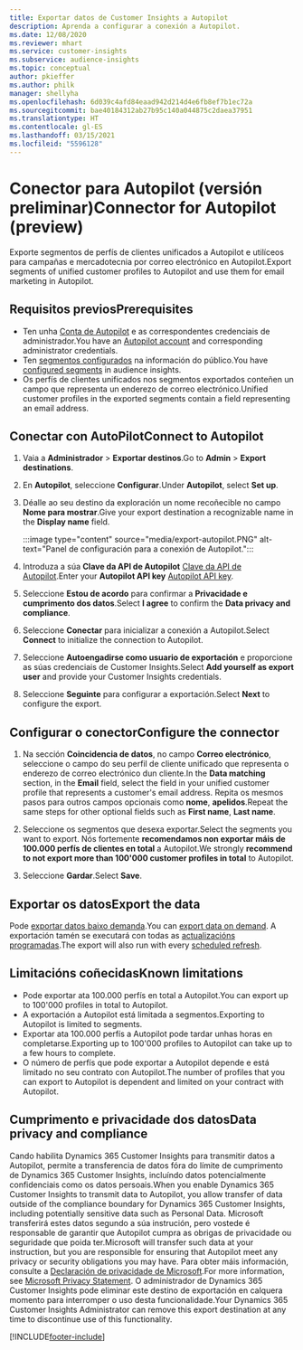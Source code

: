 ```yaml
---
title: Exportar datos de Customer Insights a Autopilot
description: Aprenda a configurar a conexión a Autopilot.
ms.date: 12/08/2020
ms.reviewer: mhart
ms.service: customer-insights
ms.subservice: audience-insights
ms.topic: conceptual
author: pkieffer
ms.author: philk
manager: shellyha
ms.openlocfilehash: 6d039c4afd84eaad942d214d4e6fb8ef7b1ec72a
ms.sourcegitcommit: bae40184312ab27b95c140a044875c2daea37951
ms.translationtype: HT
ms.contentlocale: gl-ES
ms.lasthandoff: 03/15/2021
ms.locfileid: "5596128"
---
```

# <a name="connector-for-autopilot-preview"></a><span data-ttu-id="89174-103">Conector para Autopilot (versión preliminar)</span><span class="sxs-lookup"><span data-stu-id="89174-103">Connector for Autopilot (preview)</span></span>

<span data-ttu-id="89174-104">Exporte segmentos de perfís de clientes unificados a Autopilot e utilíceos para campañas e mercadotecnia por correo electrónico en Autopilot.</span><span class="sxs-lookup"><span data-stu-id="89174-104">Export segments of unified customer profiles to Autopilot and use them for email marketing in Autopilot.</span></span> 

## <a name="prerequisites"></a><span data-ttu-id="89174-105">Requisitos previos</span><span class="sxs-lookup"><span data-stu-id="89174-105">Prerequisites</span></span>

-   <span data-ttu-id="89174-106">Ten unha [Conta de Autopilot](https://www.autopilothq.com/) e as correspondentes credenciais de administrador.</span><span class="sxs-lookup"><span data-stu-id="89174-106">You have an [Autopilot account](https://www.autopilothq.com/) and corresponding administrator credentials.</span></span>
-   <span data-ttu-id="89174-107">Ten [segmentos configurados](segments.md) na información do público.</span><span class="sxs-lookup"><span data-stu-id="89174-107">You have [configured segments](segments.md) in audience insights.</span></span>
-   <span data-ttu-id="89174-108">Os perfís de clientes unificados nos segmentos exportados conteñen un campo que representa un enderezo de correo electrónico.</span><span class="sxs-lookup"><span data-stu-id="89174-108">Unified customer profiles in the exported segments contain a field representing an email address.</span></span>

## <a name="connect-to-autopilot"></a><span data-ttu-id="89174-109">Conectar con AutoPilot</span><span class="sxs-lookup"><span data-stu-id="89174-109">Connect to Autopilot</span></span>

1. <span data-ttu-id="89174-110">Vaia a **Administrador** > **Exportar destinos**.</span><span class="sxs-lookup"><span data-stu-id="89174-110">Go to **Admin** > **Export destinations**.</span></span>

1. <span data-ttu-id="89174-111">En **Autopilot**, seleccione **Configurar**.</span><span class="sxs-lookup"><span data-stu-id="89174-111">Under **Autopilot**, select **Set up**.</span></span>

1. <span data-ttu-id="89174-112">Déalle ao seu destino da exploración un nome recoñecible no campo **Nome para mostrar**.</span><span class="sxs-lookup"><span data-stu-id="89174-112">Give your export destination a recognizable name in the **Display name** field.</span></span>

   :::image type="content" source="media/export-autopilot.PNG" alt-text="Panel de configuración para a conexión de Autopilot.":::

1. <span data-ttu-id="89174-114">Introduza a súa **Clave da API de Autopilot** [Clave da API de Autopilot](https://autopilot.docs.apiary.io/#).</span><span class="sxs-lookup"><span data-stu-id="89174-114">Enter your **Autopilot API key** [Autopilot API key](https://autopilot.docs.apiary.io/#).</span></span>

1. <span data-ttu-id="89174-115">Seleccione **Estou de acordo** para confirmar a **Privacidade e cumprimento dos datos**.</span><span class="sxs-lookup"><span data-stu-id="89174-115">Select **I agree** to confirm the **Data privacy and compliance**.</span></span>

1. <span data-ttu-id="89174-116">Seleccione **Conectar** para inicializar a conexión a Autopilot.</span><span class="sxs-lookup"><span data-stu-id="89174-116">Select **Connect** to initialize the connection to Autopilot.</span></span>

1. <span data-ttu-id="89174-117">Seleccione **Autoengadirse como usuario de exportación** e proporcione as súas credenciais de Customer Insights.</span><span class="sxs-lookup"><span data-stu-id="89174-117">Select **Add yourself as export user** and provide your Customer Insights credentials.</span></span>

1. <span data-ttu-id="89174-118">Seleccione **Seguinte** para configurar a exportación.</span><span class="sxs-lookup"><span data-stu-id="89174-118">Select **Next** to configure the export.</span></span>

## <a name="configure-the-connector"></a><span data-ttu-id="89174-119">Configurar o conector</span><span class="sxs-lookup"><span data-stu-id="89174-119">Configure the connector</span></span>

1. <span data-ttu-id="89174-120">Na sección **Coincidencia de datos**, no campo **Correo electrónico**, seleccione o campo do seu perfil de cliente unificado que representa o enderezo de correo electrónico dun cliente.</span><span class="sxs-lookup"><span data-stu-id="89174-120">In the **Data matching** section, in the **Email** field, select the field in your unified customer profile that represents a customer's email address.</span></span> <span data-ttu-id="89174-121">Repita os mesmos pasos para outros campos opcionais como **nome**, **apelidos**.</span><span class="sxs-lookup"><span data-stu-id="89174-121">Repeat the same steps for other optional fields such as **First name**, **Last name**.</span></span>

1. <span data-ttu-id="89174-122">Seleccione os segmentos que desexa exportar.</span><span class="sxs-lookup"><span data-stu-id="89174-122">Select the segments you want to export.</span></span> <span data-ttu-id="89174-123">Nós fortemente **recomendamos non exportar máis de 100.000 perfís de clientes en total** a Autopilot.</span><span class="sxs-lookup"><span data-stu-id="89174-123">We strongly **recommend to not export more than 100'000 customer profiles in total** to Autopilot.</span></span> 

1. <span data-ttu-id="89174-124">Seleccione **Gardar**.</span><span class="sxs-lookup"><span data-stu-id="89174-124">Select **Save**.</span></span>

## <a name="export-the-data"></a><span data-ttu-id="89174-125">Exportar os datos</span><span class="sxs-lookup"><span data-stu-id="89174-125">Export the data</span></span>

<span data-ttu-id="89174-126">Pode [exportar datos baixo demanda](export-destinations.md).</span><span class="sxs-lookup"><span data-stu-id="89174-126">You can [export data on demand](export-destinations.md).</span></span> <span data-ttu-id="89174-127">A exportación tamén se executará con todas as [actualizacións programadas](system.md#schedule-tab).</span><span class="sxs-lookup"><span data-stu-id="89174-127">The export will also run with every [scheduled refresh](system.md#schedule-tab).</span></span>

## <a name="known-limitations"></a><span data-ttu-id="89174-128">Limitacións coñecidas</span><span class="sxs-lookup"><span data-stu-id="89174-128">Known limitations</span></span>

- <span data-ttu-id="89174-129">Pode exportar ata 100.000 perfís en total a Autopilot.</span><span class="sxs-lookup"><span data-stu-id="89174-129">You can export up to 100'000 profiles in total to Autopilot.</span></span>
- <span data-ttu-id="89174-130">A exportación a Autopilot está limitada a segmentos.</span><span class="sxs-lookup"><span data-stu-id="89174-130">Exporting to Autopilot is limited to segments.</span></span>
- <span data-ttu-id="89174-131">Exportar ata 100.000 perfís a Autopilot pode tardar unhas horas en completarse.</span><span class="sxs-lookup"><span data-stu-id="89174-131">Exporting up to 100'000 profiles to Autopilot can take up to a few hours to complete.</span></span> 
- <span data-ttu-id="89174-132">O número de perfís que pode exportar a Autopilot depende e está limitado no seu contrato con Autopilot.</span><span class="sxs-lookup"><span data-stu-id="89174-132">The number of profiles that you can export to Autopilot is dependent and limited on your contract with Autopilot.</span></span>

## <a name="data-privacy-and-compliance"></a><span data-ttu-id="89174-133">Cumprimento e privacidade dos datos</span><span class="sxs-lookup"><span data-stu-id="89174-133">Data privacy and compliance</span></span>

<span data-ttu-id="89174-134">Cando habilita Dynamics 365 Customer Insights para transmitir datos a Autopilot, permite a transferencia de datos fóra do límite de cumprimento de Dynamics 365 Customer Insights, incluíndo datos potencialmente confidenciais como os datos persoais.</span><span class="sxs-lookup"><span data-stu-id="89174-134">When you enable Dynamics 365 Customer Insights to transmit data to Autopilot, you allow transfer of data outside of the compliance boundary for Dynamics 365 Customer Insights, including potentially sensitive data such as Personal Data.</span></span> <span data-ttu-id="89174-135">Microsoft transferirá estes datos segundo a súa instrución, pero vostede é responsable de garantir que Autopilot cumpra as obrigas de privacidade ou seguridade que poida ter.</span><span class="sxs-lookup"><span data-stu-id="89174-135">Microsoft will transfer such data at your instruction, but you are responsible for ensuring that Autopilot meet any privacy or security obligations you may have.</span></span> <span data-ttu-id="89174-136">Para obter máis información, consulte a [Declaración de privacidade de Microsoft](https://go.microsoft.com/fwlink/?linkid=396732).</span><span class="sxs-lookup"><span data-stu-id="89174-136">For more information, see [Microsoft Privacy Statement](https://go.microsoft.com/fwlink/?linkid=396732).</span></span>
<span data-ttu-id="89174-137">O administrador de Dynamics 365 Customer Insights pode eliminar este destino de exportación en calquera momento para interromper o uso desta funcionalidade.</span><span class="sxs-lookup"><span data-stu-id="89174-137">Your Dynamics 365 Customer Insights Administrator can remove this export destination at any time to discontinue use of this functionality.</span></span>


[!INCLUDE[footer-include](../includes/footer-banner.md)]